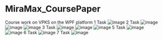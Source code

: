 # MiraMax_CoursePaper
Course work on VPKS on the WPF platform
1 Task
![image](https://user-images.githubusercontent.com/97887129/219421247-3d94a80b-6a8a-453e-96ad-0e90237926ae.png)
2 Task
![image](https://user-images.githubusercontent.com/97887129/219421338-55e4b902-489b-4b5f-b07c-dc446257f740.png)
![image](https://user-images.githubusercontent.com/97887129/219421364-3299f04a-e304-4e84-a37f-12a053df9a09.png)
![image](https://user-images.githubusercontent.com/97887129/219421384-f11f6b93-2de6-46fe-adc6-295793606b2b.png)
3 Task
![image](https://user-images.githubusercontent.com/97887129/219421440-4b2e5184-9e68-41c1-a333-cc629fe754ec.png)
![image](https://user-images.githubusercontent.com/97887129/219421580-3bbd5ab5-d17f-4e5d-9fd9-c8232e10ebad.png)
![image](https://user-images.githubusercontent.com/97887129/219421632-e69e1453-c186-497e-820b-86812ab7db38.png)
5 Task
![image](https://user-images.githubusercontent.com/97887129/219421782-b4e25bca-0847-43c4-bca3-0e0cd0f99eac.png)
![image](https://user-images.githubusercontent.com/97887129/219421814-2495e7f9-48e8-413a-95d8-133735f04b1c.png)
6 Task
![image](https://user-images.githubusercontent.com/97887129/219421919-df28e46c-089b-4938-8db0-70325f8e2259.png)
7 Task
![image](https://user-images.githubusercontent.com/97887129/219421996-b5ffa8dc-89a4-4fcd-8ed7-439a424d9e48.png)
